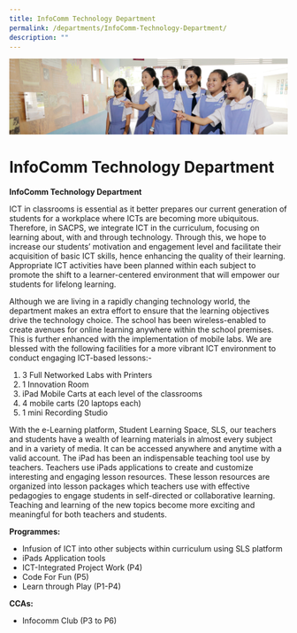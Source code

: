 ```yaml
---
title: InfoComm Technology Department
permalink: /departments/InfoComm-Technology-Department/
description: ""
---
```

![](/images/Departments.jpg)


InfoComm Technology Department
==============================


<b>InfoComm Technology Department</b>

ICT in classrooms is essential as it better prepares our current generation of students for a workplace where ICTs are becoming more ubiquitous. Therefore, in SACPS, we integrate ICT in the curriculum, focusing on learning about, with and through technology. Through this, we hope to increase our students’ motivation and engagement level and facilitate their acquisition of basic ICT skills, hence enhancing the quality of their learning. Appropriate ICT activities have been planned within each subject to promote the shift to a learner-centered environment that will empower our students for lifelong learning.

Although we are living in a rapidly changing technology world, the department makes an extra effort to ensure that the learning objectives drive the technology choice. The school has been wireless-enabled to create avenues for online learning anywhere within the school premises. This is further enhanced with the implementation of mobile labs. We are blessed with the following facilities for a more vibrant ICT environment to conduct engaging ICT-based lessons:-

1.  3 Full Networked Labs with Printers
2.  1 Innovation Room
3.  iPad Mobile Carts at each level of the classrooms
4.  4 mobile carts (20 laptops each)
5.  1 mini Recording Studio

With the e-Learning platform, Student Learning Space, SLS, our teachers and students have a wealth of learning materials in almost every subject and in a variety of media. It can be accessed anywhere and anytime with a valid account. The iPad has been an indispensable teaching tool use by teachers. Teachers use iPads applications to create and customize interesting and engaging lesson resources. These lesson resources are organized into lesson packages which teachers use with effective pedagogies to engage students in self-directed or collaborative learning. Teaching and learning of the new topics become more exciting and meaningful for both teachers and students.

<b>Programmes:</b>

*   Infusion of ICT into other subjects within curriculum using SLS platform
*   iPads Application tools
*   ICT-Integrated Project Work (P4)
*   Code For Fun (P5)
*   Learn through Play (P1-P4)

<b>CCAs:</b>

*   Infocomm Club (P3 to P6)